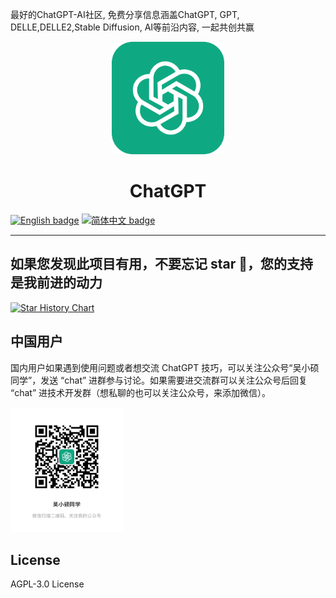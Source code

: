 最好的ChatGPT-AI社区, 免费分享信息涵盖ChatGPT, GPT, DELLE,DELLE2,Stable Diffusion, AI等前沿内容, 一起共创共赢 

<p align="center">
  <img width="180" src="https://github.com/mingo-wu1/mingo-wu1/blob/main/images/427853386.jpg">
  <h1 align="center">ChatGPT</h1>
</p>

[![English badge](https://img.shields.io/badge/%E8%8B%B1%E6%96%87-English-blue)](./README.md)
[![简体中文 badge](https://img.shields.io/badge/%E7%AE%80%E4%BD%93%E4%B8%AD%E6%96%87-Simplified%20Chinese-blue)](./README-ZH_CN.md)

---
如果您发现此项目有用，不要忘记 star 🌟，您的支持是我前进的动力
---

[![Star History Chart](https://api.star-history.com/svg?repos=mingo-wu1/chatgpt-ai-chinese&type=Timeline)](https://star-history.com/#mingo-wu1/chatgpt-ai-chinese&Timeline)

## 中国用户

国内用户如果遇到使用问题或者想交流 ChatGPT 技巧，可以关注公众号“吴小硕同学”，发送 “chat” 进群参与讨论。如果需要进交流群可以关注公众号后回复 “chat” 进技术开发群（想私聊的也可以关注公众号，来添加微信）。

<img width="180" src="https://github.com/mingo-wu1/mingo-wu1/blob/main/images/418341499.jpg"> 

## License

AGPL-3.0 License
